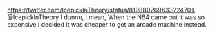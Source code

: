 https://twitter.com/IcepickInTheory/status/819880269633224704 @IcepickInTheory I dunnu, I mean, When the N64 came out it was so expensive I decided it was cheaper to get an arcade machine instead.